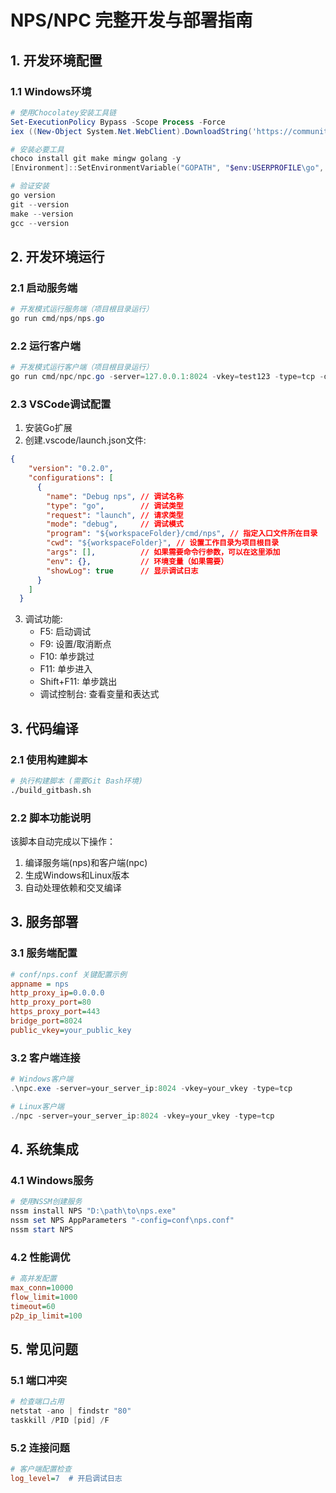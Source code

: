 # NPS/NPC 完整开发与部署指南

## 1. 开发环境配置
### 1.1 Windows环境
```powershell
# 使用Chocolatey安装工具链
Set-ExecutionPolicy Bypass -Scope Process -Force
iex ((New-Object System.Net.WebClient).DownloadString('https://community.chocolatey.org/install.ps1'))

# 安装必要工具
choco install git make mingw golang -y
[Environment]::SetEnvironmentVariable("GOPATH", "$env:USERPROFILE\go", "Machine")

# 验证安装
go version
git --version
make --version
gcc --version
```

## 2. 开发环境运行
### 2.1 启动服务端
```powershell
# 开发模式运行服务端（项目根目录运行）
go run cmd/nps/nps.go
```

### 2.2 运行客户端
```powershell
# 开发模式运行客户端（项目根目录运行）
go run cmd/npc/npc.go -server=127.0.0.1:8024 -vkey=test123 -type=tcp -debug=true
```

### 2.3 VSCode调试配置
1. 安装Go扩展
2. 创建.vscode/launch.json文件:
```json
{
    "version": "0.2.0",
    "configurations": [
      {
        "name": "Debug nps", // 调试名称
        "type": "go",        // 调试类型
        "request": "launch", // 请求类型
        "mode": "debug",     // 调试模式
        "program": "${workspaceFolder}/cmd/nps", // 指定入口文件所在目录
        "cwd": "${workspaceFolder}", // 设置工作目录为项目根目录
        "args": [],          // 如果需要命令行参数，可以在这里添加
        "env": {},           // 环境变量（如果需要）
        "showLog": true      // 显示调试日志
      }
    ]
  }
```
3. 调试功能:
   - F5: 启动调试
   - F9: 设置/取消断点
   - F10: 单步跳过
   - F11: 单步进入
   - Shift+F11: 单步跳出
   - 调试控制台: 查看变量和表达式

## 3. 代码编译
### 2.1 使用构建脚本
```bash
# 执行构建脚本 (需要Git Bash环境)
./build_gitbash.sh
```

### 2.2 脚本功能说明
该脚本自动完成以下操作：
1. 编译服务端(nps)和客户端(npc)
2. 生成Windows和Linux版本
3. 自动处理依赖和交叉编译

## 3. 服务部署
### 3.1 服务端配置
```ini
# conf/nps.conf 关键配置示例
appname = nps
http_proxy_ip=0.0.0.0
http_proxy_port=80
https_proxy_port=443
bridge_port=8024
public_vkey=your_public_key
```

### 3.2 客户端连接
```powershell
# Windows客户端
.\npc.exe -server=your_server_ip:8024 -vkey=your_vkey -type=tcp

# Linux客户端
./npc -server=your_server_ip:8024 -vkey=your_vkey -type=tcp
```

## 4. 系统集成
### 4.1 Windows服务
```powershell
# 使用NSSM创建服务
nssm install NPS "D:\path\to\nps.exe"
nssm set NPS AppParameters "-config=conf\nps.conf"
nssm start NPS
```

### 4.2 性能调优
```ini
# 高并发配置
max_conn=10000
flow_limit=1000
timeout=60
p2p_ip_limit=100
```

## 5. 常见问题
### 5.1 端口冲突
```powershell
# 检查端口占用
netstat -ano | findstr "80"
taskkill /PID [pid] /F
```

### 5.2 连接问题
```ini
# 客户端配置检查
log_level=7  # 开启调试日志
